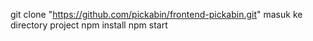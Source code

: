 git clone "https://github.com/pickabin/frontend-pickabin.git"
masuk ke directory project
npm install
npm start